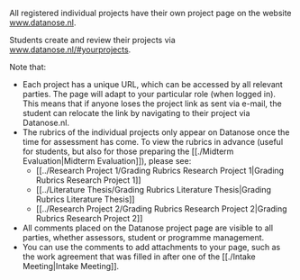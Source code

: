 All registered individual projects have their own project page on the website www.datanose.nl. 

Students create and review their projects via www.datanose.nl/#yourprojects. 

Note that:

- Each project has a unique URL, which can be accessed by all relevant parties. The page will adapt to your particular role (when logged in). This means that if anyone loses the project link as sent via e-mail, the student can relocate the link by navigating to their project via Datanose.nl.
- The rubrics of the individual projects only appear on Datanose once the time for assessment has come. To view the rubrics in advance (useful for students, but also for those preparing the [[./Midterm Evaluation|Midterm Evaluation]]), please see:
	- [[../Research Project 1/Grading Rubrics Research Project 1|Grading Rubrics Research Project 1]]
	- [[../Literature Thesis/Grading Rubrics Literature Thesis|Grading Rubrics Literature Thesis]]
	- [[../Research Project 2/Grading Rubrics Research Project 2|Grading Rubrics Research Project 2]]
- All comments placed on the Datanose project page are visible to all parties, whether assessors, student or programme management.
- You can use the comments to add attachments to your page, such as the work agreement that was filled in after one of the [[./Intake Meeting|Intake Meeting]].